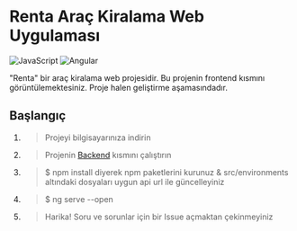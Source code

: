 # Renta Araç Kiralama Web Uygulaması 
<img alt="JavaScript" src="https://img.shields.io/badge/javascript%20-%23323330.svg?&style=for-the-badge&logo=javascript&logoColor=%23F7DF1E"/> <img alt="Angular" src="https://img.shields.io/badge/angular%20-%23DD0031.svg?&style=for-the-badge&logo=angular&logoColor=white"/>

"Renta" bir araç kiralama web projesidir. Bu projenin frontend kısmını görüntülemektesiniz. Proje halen geliştirme aşamasındadır.

## Başlangıç
1. > Projeyi bilgisayarınıza indirin
2. > Projenin [Backend](https://github.com/EmirhanKarahan/renta-car-backend) kısmını çalıştırın
3. > $ npm install diyerek npm paketlerini kurunuz & src/environments altındaki dosyaları uygun api url ile güncelleyiniz
4. > $ ng serve --open
5. > Harika! Soru ve sorunlar için bir Issue açmaktan çekinmeyiniz
